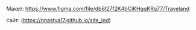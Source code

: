 Макет: https://www.figma.com/file/db6l27f2K4bCiKHgqKRq77/Traveland

сайт: (https://nnastya17.github.io/site_ind)
